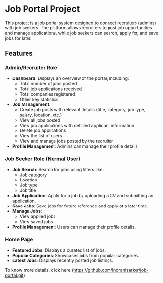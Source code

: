 # Job Portal Project

This project is a job portal system designed to connect recruiters (admins) with job seekers. The platform allows recruiters to post job opportunities and manage applications, while job seekers can search, apply for, and save jobs for later.

## Features

### Admin/Recruiter Role
- **Dashboard**: Displays an overview of the portal, including:
  - Total number of jobs posted
  - Total job applications received
  - Total companies registered
  - Other key statistics
- **Job Management**:
  - Create job posts with relevant details (title, category, job type, salary, location, etc.)
  - View all jobs posted
  - View job applications with detailed applicant information
  - Delete job applications
  - View the list of users
  - View and manage jobs posted by the recruiter
- **Profile Management**: Admins can manage their profile details.

### Job Seeker Role (Normal User)
- **Job Search**: Search for jobs using filters like:
  - Job category
  - Location
  - Job type
  - Job title
- **Job Application**: Apply for a job by uploading a CV and submitting an application.
- **Save Jobs**: Save jobs for future reference and apply at a later time.
- **Manage Jobs**:
  - View applied jobs
  - View saved jobs
- **Profile Management**: Users can manage their profile details.

### Home Page
- **Featured Jobs**: Displays a curated list of jobs.
- **Popular Categories**: Showcases jobs from popular categories.
- **Latest Jobs**: Displays recently posted job listings.

To know more details, click here (https://github.com/Indranisarker/job-portal.git)
